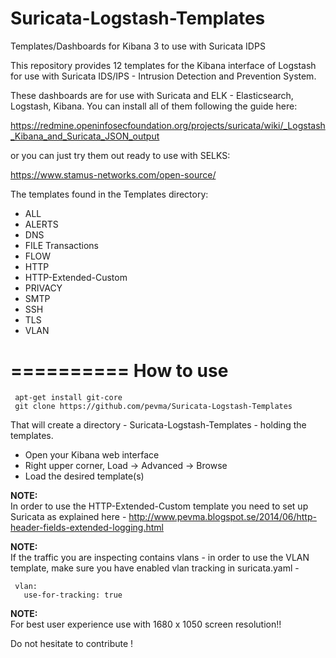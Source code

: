 Suricata-Logstash-Templates
===========================

Templates/Dashboards for Kibana 3 to use with Suricata IDPS


This repository provides 12 templates for the Kibana interface of Logstash
for use with Suricata IDS/IPS - Intrusion Detection and Prevention System.

These dashboards are for use with Suricata and ELK - Elasticsearch, Logstash, 
Kibana. You can install all of them following the guide here:

https://redmine.openinfosecfoundation.org/projects/suricata/wiki/_Logstash_Kibana_and_Suricata_JSON_output  

or you can just try them out ready to use with SELKS:

https://www.stamus-networks.com/open-source/


The templates found in the Templates directory:

- ALL  
- ALERTS 
- DNS  
- FILE Transactions  
- FLOW  
- HTTP  
- HTTP-Extended-Custom  
- PRIVACY
- SMTP
- SSH  
- TLS
- VLAN




==========
How to use
==========

     apt-get install git-core
     git clone https://github.com/pevma/Suricata-Logstash-Templates

That will create a directory - Suricata-Logstash-Templates - holding the templates.

 - Open your Kibana web interface
 - Right upper corner, Load -> Advanced -> Browse
 - Load the desired template(s)

**NOTE:**  
In order to use the HTTP-Extended-Custom template you need to set up Suricata as
explained here - http://www.pevma.blogspot.se/2014/06/http-header-fields-extended-logging.html  

**NOTE:**  
If the traffic you are inspecting contains vlans - in order to use the VLAN template, make sure you have enabled vlan tracking in suricata.yaml -

     vlan:
       use-for-tracking: true

**NOTE:**  
For best user experience use with 1680 x 1050 screen resolution!!  

Do not hesitate to contribute !

